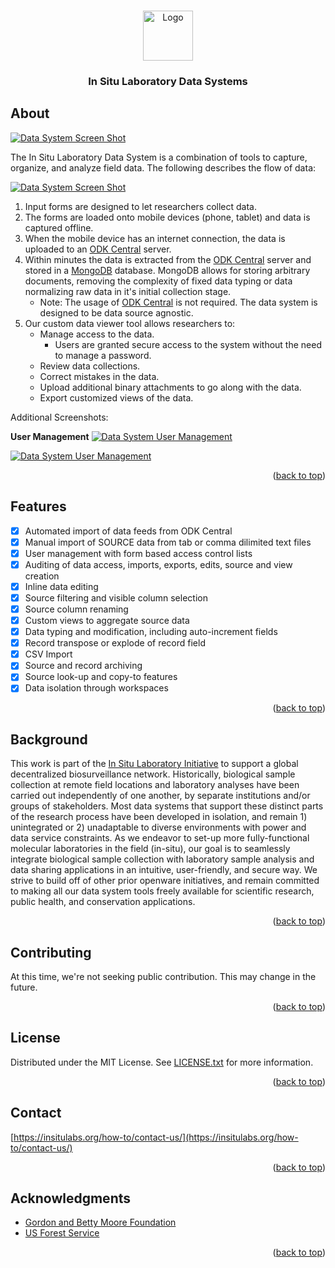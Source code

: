 <a name="readme-top"></a>

<!-- PROJECT LOGO -->
<br />
<div align="center">
  <a href="https://insitulabs.org">
    <img src="https://insitulabs.org/static-assets/isl-logo.png" alt="Logo" width="80" height="80">
  </a>

  <h3 align="center">In Situ Laboratory Data Systems</h3>
</div>


<!-- ABOUT THE PROJECT -->
## About

[![Data System Screen Shot](https://insitulabs.org/static-assets/data-viewer-screenshot.jpg?v=1)](https://insitulabs.org/static-assets/data-viewer-screenshot.jpg)

The In Situ Laboratory Data System is a combination of tools to capture, organize, and analyze field data. The following describes the flow of data:

[![Data System Screen Shot](https://insitulabs.org/static-assets/isl-data-system-flow.jpg?v=1)](https://insitulabs.org/static-assets/isl-data-system-flow.jpg)


1. Input forms are designed to let researchers collect data.
1. The forms are loaded onto mobile devices (phone, tablet) and data is captured offline.
1. When the mobile device has an internet connection, the data is uploaded to an [ODK Central](https://github.com/getodk/central) server.
1. Within minutes the data is extracted from the [ODK Central](https://github.com/getodk/central) server and stored in a [MongoDB](https://www.mongodb.com) database. MongoDB allows for storing arbitrary documents, removing the complexity of fixed data typing or data normalizing raw data in it's initial collection stage.
   * Note: The usage of [ODK Central](https://github.com/getodk/central) is not required.
   The data system is designed to be data source agnostic.
1. Our custom data viewer tool allows researchers to:
    * Manage access to the data.
       * Users are granted secure access to the system without the need to manage a password.
    * Review data collections.
    * Correct mistakes in the data.
    * Upload additional binary attachments to go along with the data.
    * Export customized views of the data.


Additional Screenshots:

**User Management**
[![Data System User Management](https://insitulabs.org/static-assets/isl-data-user-list.jpg?v=1)](https://insitulabs.org/static-assets/isl-data-user-list.jpg)

[![Data System User Management](https://insitulabs.org/static-assets/isl-data-user-edit.jpg?v=1)](https://insitulabs.org/static-assets/isl-data-user-edit.jpg)


<p align="right">(<a href="#readme-top">back to top</a>)</p>


<!--
## Getting Started

This is an example of how you may give instructions on setting up your project locally.
To get a local copy up and running follow these simple example steps.

### Prerequisites

This is an example of how to list things you need to use the software and how to install them.
* npm
  ```sh
  npm install npm@latest -g
  ```

### Installation

1. Get a free API Key at [https://example.com](https://example.com)
2. Clone the repo
   ```sh
   git clone https://github.com/github_username/repo_name.git
   ```
3. Install NPM packages
   ```sh
   npm install
   ```
4. Enter your API in `config.js`
   ```js
   const API_KEY = 'ENTER YOUR API';
   ```

<p align="right">(<a href="#readme-top">back to top</a>)</p>


## Usage

Use this space to show useful examples of how a project can be used. Additional screenshots, code examples and demos work well in this space. You may also link to more resources.

_For more examples, please refer to the [Documentation](https://example.com)_

<p align="right">(<a href="#readme-top">back to top</a>)</p>
-->


## Features

- [x] Automated import of data feeds from ODK Central
- [x] Manual import of SOURCE data from tab or comma dilimited text files
- [x] User management with form based access control lists
- [x] Auditing of data access, imports, exports, edits, source and view creation
- [x] Inline data editing
- [x] Source filtering and visible column selection
- [x] Source column renaming
- [x] Custom views to aggregate source data
- [x] Data typing and modification, including auto-increment fields
- [x] Record transpose or explode of record field
- [x] CSV Import
- [x] Source and record archiving
- [x] Source look-up and copy-to features
- [x] Data isolation through workspaces

<p align="right">(<a href="#readme-top">back to top</a>)</p>

## Background

This work is part of the [In Situ Laboratory Initiative](https://insitulabs.org/) to support a global decentralized biosurveillance network. Historically, biological sample collection at remote field locations and laboratory analyses have been carried out independently of one another, by separate institutions and/or groups of stakeholders. Most data systems that support these distinct parts of the research process have been developed in isolation, and remain 1) unintegrated or 2) unadaptable to diverse environments with power and data service constraints. As we endeavor to set-up more fully-functional molecular laboratories in the field (in-situ), our goal is to seamlessly integrate biological sample collection with laboratory sample analysis and data sharing applications in an intuitive, user-friendly, and secure way. We strive to build off of other prior openware initiatives, and remain committed to making all our data system tools freely available for scientific research, public health, and conservation applications.

<p align="right">(<a href="#readme-top">back to top</a>)</p>

## Contributing

At this time, we're not seeking public contribution. This may change in the future.

<p align="right">(<a href="#readme-top">back to top</a>)</p>

## License

Distributed under the MIT License. See [LICENSE.txt](LICENSE.txt)
 for more information.

<p align="right">(<a href="#readme-top">back to top</a>)</p>

## Contact

[https://insitulabs.org/how-to/contact-us/](https://insitulabs.org/how-to/contact-us/)

<p align="right">(<a href="#readme-top">back to top</a>)</p>


<!-- ACKNOWLEDGMENTS -->
## Acknowledgments

* [Gordon and Betty Moore Foundation](https://www.moore.org/)
* [US Forest Service](https://www.fs.usda.gov/)

<p align="right">(<a href="#readme-top">back to top</a>)</p>
